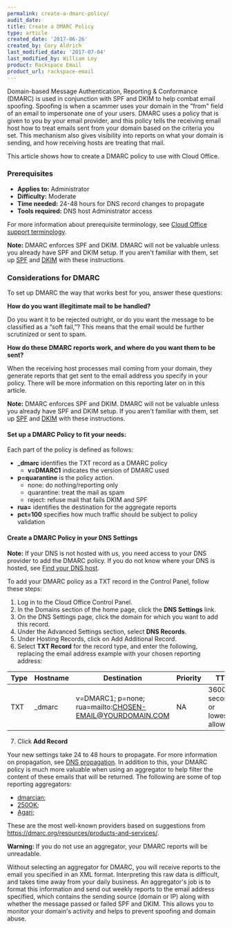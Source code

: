 ```yaml
---
permalink: create-a-dmarc-policy/
audit_date:
title: Create a DMARC Policy
type: article
created_date: '2017-06-26'
created_by: Cory Aldrich
last_modified_date: '2017-07-04'
last_modified_by: William Loy
product: Rackspace Email
product_url: rackspace-email
---
```


Domain-based Message Authentication, Reporting & Conformance (DMARC) is used in conjunction with SPF and DKIM to help combat email spoofing. Spoofing is when a scammer uses your domain in the "from" field of an email to impersonate one of your users. DMARC uses a policy that is given to you by your email provider, and this policy tells the receiving email host how to treat emails sent from your domain based on the criteria you set. This mechanism also gives visibility into reports on what your domain is sending, and how receiving hosts are treating that mail.

This article shows how to create a DMARC policy to use with Cloud Office.

### Prerequisites

- **Applies to:** Administrator
- **Difficulty:** Moderate
- **Time needed:** 24-48 hours for DNS record changes to propagate
- **Tools required:** DNS host Administrator access

For more information about prerequisite terminology, see [Cloud Office support terminology](/how-to/cloud-office-support-terminology/).

**Note:** DMARC enforces SPF and DKIM. DMARC will not be valuable unless you already have SPF and DKIM setup. If you aren't familiar with them, set up [SPF](/how-to/dns-record-definitions/#txt-record/) and [DKIM](/how-to/dns-record-definitions/#txt-record/) with these instructions.

### Considerations for DMARC

To set up DMARC the way that works best for you, answer these questions:

**How do you want illegitimate mail to be handled?**

Do you want it to be rejected outright, or do you want the message to be classified as a “soft fail,”? This means that the email would be further scrutinized or sent to spam.

**How do these DMARC reports work, and where do you want them to be sent?**

When the receiving host processes mail coming from your domain, they generate reports that get sent to the email address you specify in your policy. There will be more information on this reporting later on in this article.
    
**Note:** DMARC enforces SPF and DKIM. DMARC will not be valuable unless you already have SPF and DKIM setup. If you aren't familiar with them, set up [SPF](/how-to/dns-record-definitions/#txt-record/) and [DKIM](/how-to/dns-record-definitions/#txt-record/) with these instructions.

#### Set up a DMARC Policy to fit your needs:

Each part of the policy is defined as follows:

 - **_dmarc** identifies the TXT record as a DMARC policy
      - **v=DMARC1** indicates the version of DMARC used
  - **p=quarantine** is the policy action.
    - none: do nothing/reporting only
    - quarantine: treat the mail as spam
    - reject: refuse mail that fails DKIM and SPF
  - **rua=** identifies the destination for the aggregate reports
  - **pct=100** specifies how much traffic should be subject to policy validation

#### Create a DMARC Policy in your DNS Settings

**Note:** If your DNS is not hosted with us, you need access to your DNS provider to add the DMARC policy. If you do not know where your DNS is hosted, see [Find your DNS host](/how-to/find-your-dns-host/).

To add your DMARC policy as a TXT record in the Control Panel, follow these steps:

1. Log in to the Cloud Office Control Panel.
2. In the Domains section of the home page, click the **DNS Settings** link.
3. On the DNS Settings page, click the domain for which you want to add this record.
4. Under the Advanced Settings section, select **DNS Records**.
5. Under Hosting Records, click on Add Additional Record.
6. Select **TXT Record** for the record type, and enter the following, replacing the email address example with your chosen reporting address:

| Type | Hostname | Destination | Priority | TTL |
| --- | --- | --- | --- | --- |
| TXT | _dmarc | v=DMARC1; p=none; rua=mailto:CHOSEN-EMAIL@YOURDOMAIN.COM | NA |  3600 seconds or lowest allowed

7. Click **Add Record**

Your new settings take 24 to 48 hours to propagate. For more information on propagation, see [DNS propagation](/how-to/dns-record-definitions#dns-propagation). In addition to this, your DMARC policy is much more valuable when using an aggregator to help filter the content of these emails that will be returned. The following are some of top reporting aggregators:

- [dmarcian](http://dmarcian.com);
- [250OK](http://250OK.com);
- [Agari](http://agari.com);

These are the most well-known providers based on suggestions from https://dmarc.org/resources/products-and-services/.

**Warning:** If you do not use an aggregator, your DMARC reports will be unreadable.  

Without selecting an aggregator for DMARC, you will receive reports to the email you specified in an XML format. Interpreting this raw data is difficult, and takes time away from your daily business. An aggregator's job is to format this information and send out weekly reports to the email address specified, which contains the sending source (domain or IP) along with whether the message passed or failed SPF and DKIM. This allows you to monitor your domain's activity and helps to prevent spoofing and domain abuse.
